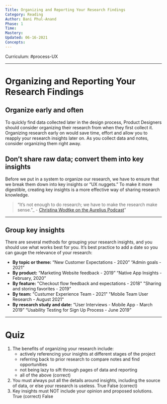 ```yaml
---
Title: Organizing and Reporting Your Research Findings
Category: Reading
Author: Bani Phul-Anand
Phase: 1
Time: 
Mastery: 
Updated: 06-16-2021
Concepts: 
---
```

Curriculum: #process-UX 

---
# Organizing and Reporting Your Research Findings

## Organize early and often

To quickly find data collected later in the design process, Product Designers should consider organizing their research from when they first collect it. Organizing research early on would save time, effort and allow you to reapply your research insights later on. As you collect data and notes, consider organizing them right away.
 
 
## Don’t share raw data; convert them into key insights
Before we put in a system to organize our research, we have to ensure that we break them down into key insights or “UX nuggets.” To make it more digestible, creating key insights is a more effective way of sharing research knowledge.
 
> “It’s not enough to do research; we have to make the research make sense.”_ - [Christina Wodtke on the Aurelius Podcast](https://blog.aureliuslab.com/christina-wodtke-okrs-user-research-design-thinking)”

___

## Group key insights

There are several methods for grouping your research insights, and you should use what works best for you. It’s best practice to add a date so you can gauge the relevance of your research:

- **By topic or theme:** 
	“New Customer Expectations - 2020”
	“Admin goals - 2021”
- **By product:** 
	“Marketing Website feedback - 2019” 
	“Native App Insights - February, 2020”
- **By feature:** 
	"Checkout flow feedback and expectations - 2018" 
	"Sharing and storing favorites - 2019"
- **By team:** 
	"Custumer Experience Team - 2021" 
	"Mobile Team User Research - August 2021"
- **By research study and date:** 
	“User Interviews - Mobile App - March 2019”
	“Usability Testing for Sign Up Process - June 2019”

___

# Quiz
1. The benefits of organizing your research include:
	- actively referencing your insights at different stages of the project
	- referring back to prior research to compare notes and find opportunities
	- not being lazy to sift through pages of data and reporting
	- all of the above (correct)
2. You must always put all the details around insights, including the source of data, or else your research is useless.
	True
	False (correct)
3. Key insights must NOT include your opinion and proposed solutions.
	True (correct)
	False 
	
	